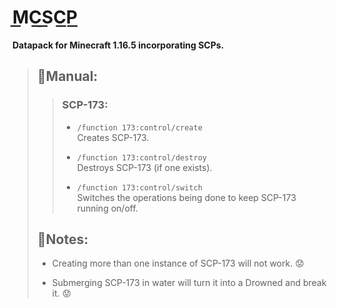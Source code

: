 # M͟C͟S͟C͟P͟

**Datapack for Minecraft 1.16.5 incorporating SCPs.**

>## 📙Manual:
>
>>### SCP-173:
>>
>>- `/function 173:control/create`  
>>Creates SCP-173.
>>
>>- `/function 173:control/destroy`  
>>Destroys SCP-173 (if one exists).
>>
>>- `/function 173:control/switch`  
>>Switches the operations being done to keep SCP-173 running on/off.
>
>## 📝Notes:
>
>- Creating more than one instance of SCP-173 will not work. 😟
>
>- Submerging SCP-173 in water will turn it into a Drowned and break it. 😟
